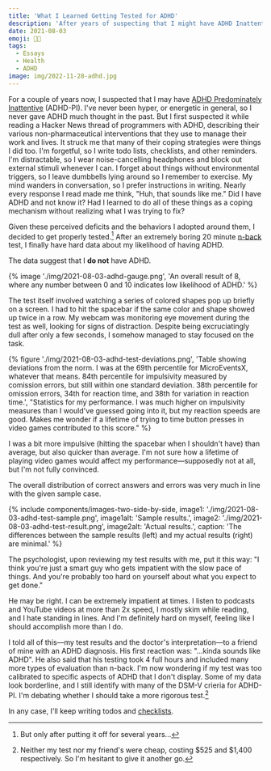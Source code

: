 ```yaml
---
title: 'What I Learned Getting Tested for ADHD'
description: 'After years of suspecting that I might have ADHD Inattentive Type, I finally got psychological testing. The results surprised me!'
date: 2021-08-03
emoji: 😵‍💫
tags:
  - Essays
  - Health
  - ADHD
image: img/2022-11-28-adhd.jpg
---
```


For a couple of years now, I suspected that I may have [ADHD Predominately Inattentive](https://en.wikipedia.org/wiki/Attention_deficit_hyperactivity_disorder_predominantly_inattentive) (ADHD-PI). I've never been hyper, or energetic in general, so I never gave ADHD much thought in the past. But I first suspected it while reading a Hacker News thread of programmers with ADHD, describing their various non-pharmaceutical interventions that they use to manage their work and lives. It struck me that many of their coping strategies were things I did too. I'm forgetful, so I write todo lists, checklists, and other reminders. I'm distractable, so I wear noise-cancelling headphones and block out external stimuli whenever I can. I forget about things without environmental triggers, so I leave dumbbells lying around so I remember to exercise. My mind wanders in conversation, so I prefer instructions in writing. Nearly every response I read made me think, "Huh, that sounds like me." Did I have ADHD and not know it? Had I learned to do all of these things as a coping mechanism without realizing what I was trying to fix?

Given these perceived deficits and the behaviors I adopted around them, I decided to get properly tested.[^1] After an extremely boring 20 minute [n-back](https://en.wikipedia.org/wiki/N-back) test, I finally have hard data about my likelihood of having ADHD.

The data suggest that I **do not** have ADHD.

{% image './img/2021-08-03-adhd-gauge.png', 'An overall result of 8, where any number between 0 and 10 indicates low likelihood of ADHD.' %}

The test itself involved watching a series of colored shapes pop up briefly on a screen. I had to hit the spacebar if the same color and shape showed up twice in a row. My webcam was monitoring eye movement during the test as well, looking for signs of distraction. Despite being excruciatingly dull after only a few seconds, I somehow managed to stay focused on the task.

{% figure './img/2021-08-03-adhd-test-deviations.png', 'Table showing deviations from the norm. I was at the 69th percentile for MicroEventsX, whatever that means. 84th percentile for impulsivity measured by comission errors, but still within one standard deviation. 38th percentile for omission errors, 34th for reaction time, and 38th for variation in reaction time.', "Statistics for my performance. I was much higher on impulsivity measures than I would've guessed going into it, but my reaction speeds are good. Makes me wonder if a lifetime of trying to time button presses in video games contributed to this score." %}

I was a bit more impulsive (hitting the spacebar when I shouldn't have) than average, but also quicker than average. I'm not sure how a lifetime of playing video games would affect my performance—supposedly not at all, but I'm not fully convinced.

The overall distribution of correct answers and errors was very much in line with the given sample case.

{% include components/images-two-side-by-side,
  image1: './img/2021-08-03-adhd-test-sample.png',
  image1alt: 'Sample results.',
  image2: './img/2021-08-03-adhd-test-result.png',
  image2alt: 'Actual results.',
  caption: 'The differences between the sample results (left) and my actual results (right) are minimal.'
%}

The psychologist, upon reviewing my test results with me, put it this way: "I think you're just a smart guy who gets impatient with the slow pace of things. And you're probably too hard on yourself about what you expect to get done."

He may be right. I can be extremely impatient at times. I listen to podcasts and YouTube videos at more than 2x speed, I mostly skim while reading, and I hate standing in lines. And I'm definitely hard on myself, feeling like I should accomplish more than I do.

I told all of this—my test results and the doctor's interpretation—to a friend of mine with an ADHD diagnosis. His first reaction was: "...kinda sounds like ADHD". He also said that his testing took 4 full hours and included many more types of evaluation than n-back. I'm now wondering if my test was too calibrated to specific aspects of ADHD that I don't display. Some of my data look borderline, and I still identify with many of the DSM-V crieria for ADHD-PI. I'm debating whether I should take a more rigorous test.[^2]

In any case, I'll keep writing todos and [checklists](https://amzn.to/3ysvu74).

[^1]: But only after putting it off for several years...
[^2]: Neither my test nor my friend's were cheap, costing $525 and $1,400 respectively. So I'm hesitant to give it another go.
